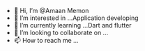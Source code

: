 - 👋 Hi, I’m @Amaan Memon
- 👀 I’m interested in ...Application developing
- 🌱 I’m currently learning ...Dart and flutter
- 💞️ I’m looking to collaborate on ...
- 📫 How to reach me ...

<!---
Amaanarabiyani/Amaanarabiyani is a ✨ special ✨ repository because its `README.md` (this file) appears on your GitHub profile.
You can click the Preview link to take a look at your changes.
--->

